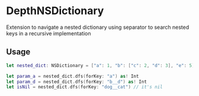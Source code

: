 # DepthNSDictionary

Extension to navigate a nested dictionary using separator to search nested keys in a recursive implementation

## Usage

```swift
let nested_dict: NSDictionary = ["a": 1, "b": ["c": 2, "d": 3], "e": 5]

let param_a = nested_dict.dfs(forKey: "a") as! Int
let param_d = nested_dict.dfs(forKey: "b__d") as! Int
let isNil = nested_dict.dfs(forKey: "dog__cat") // it's nil
```
